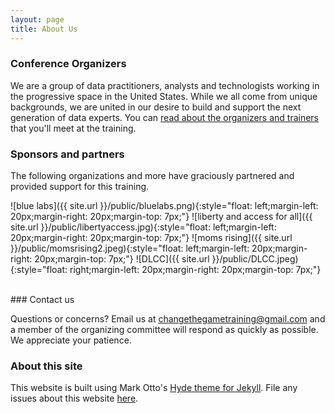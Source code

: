 ```yaml
---
layout: page
title: About Us 
---
```


### Conference Organizers

We are a group of data practitioners, analysts and technologists working in the progressive space in the United States. While we all come from unique backgrounds, we are united in our desire to build and support the next generation of data experts. 
You can [read about the organizers and trainers](http://changethegame.io/trainers/) that you'll meet at the training. 

### Sponsors and partners
The following organizations and more have graciously partnered and provided support for this training.

![blue labs]({{ site.url }}/public/bluelabs.png){:style="float: left;margin-left: 20px;margin-right: 20px;margin-top: 7px;"}
![liberty and access for all]({{ site.url }}/public/libertyaccess.jpg){:style="float: left;margin-left: 20px;margin-right: 20px;margin-top: 7px;"}
![moms rising]({{ site.url }}/public/momsrising2.jpeg){:style="float: left;margin-left: 20px;margin-right: 20px;margin-top: 7px;"}
![DLCC]({{ site.url }}/public/DLCC.jpeg){:style="float: right;margin-left: 20px;margin-right: 20px;margin-top: 7px;"}

<br>
### Contact us

Questions or concerns? Email us at changethegametraining@gmail.com and a member of the organizing committee will respond as quickly as possible. We appreciate your patience.

### About this site

This website is built using Mark Otto's [Hyde theme for Jekyll](https://github.com/poole/hyde). File any issues about this website [here](https://github.com/anniejw6/datatraining_site).
